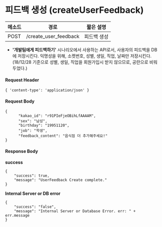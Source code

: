 # 피드백 생성 (createUserFeedback)

| 메소드 | 경로                  | 짧은 설명   |
| ------ | --------------------- | ----------- |
| POST   | /create_user_feedback | 피드백 생성 |

- **'개발팀에게 피드백하기'** 시나리오에서 사용하는 API로서, 사용자의 피드백을 DB에 저장시킨다. 익명성을 위해, 소켓번호, 성별, 생일, 직업, 날짜만 저장시킨다.(18/12/28 기준으로 성별, 생일, 직업을 회원가입시 받지 않으므로, 공란으로 비워두었다.)

#### Request Header

```
{ 'content-type': 'application/json' }
```

#### Request Body

```
{
      "kakao_id": "r91PIeFjeOBihLfAAAAM",
      "sex": "남성",
      "birthday": "19951120",
      "job": "학생",
      "feedback_content": "음식점 더 추가해주세요!"
}
```

#### Response Body

**success**

```
{
    "success": true,
    "message": "UserFeedback Create complete."
}
```

**Internal Server or DB error**

```
{
	"success": "false", 
	"message": "Internal Server or Database Error. err: " + err.message
}
```





